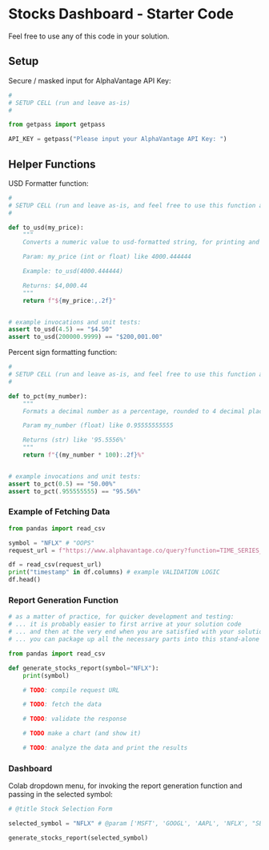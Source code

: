 # Stocks Dashboard - Starter Code

Feel free to use any of this code in your solution.

## Setup

Secure / masked input for AlphaVantage API Key:

```py
#
# SETUP CELL (run and leave as-is)
#

from getpass import getpass

API_KEY = getpass("Please input your AlphaVantage API Key: ")
```

## Helper Functions

USD Formatter function:

```py
#
# SETUP CELL (run and leave as-is, and feel free to use this function as needed later)
#

def to_usd(my_price):
    """
    Converts a numeric value to usd-formatted string, for printing and display purposes.

    Param: my_price (int or float) like 4000.444444

    Example: to_usd(4000.444444)

    Returns: $4,000.44
    """
    return f"${my_price:,.2f}"


# example invocations and unit tests:
assert to_usd(4.5) == "$4.50"
assert to_usd(200000.9999) == "$200,001.00"
```


Percent sign formatting function:

```py
#
# SETUP CELL (run and leave as-is, and feel free to use this function as needed later)
#

def to_pct(my_number):
    """
    Formats a decimal number as a percentage, rounded to 4 decimal places, with a percent sign.

    Param my_number (float) like 0.95555555555

    Returns (str) like '95.5556%'
    """
    return f"{(my_number * 100):.2f}%"


# example invocations and unit tests:
assert to_pct(0.5) == "50.00%"
assert to_pct(.955555555) == "95.56%"
```



### Example of Fetching Data


```py
from pandas import read_csv

symbol = "NFLX" # "OOPS"
request_url = f"https://www.alphavantage.co/query?function=TIME_SERIES_DAILY_ADJUSTED&symbol={symbol}&apikey={API_KEY}&datatype=csv"

df = read_csv(request_url)
print("timestamp" in df.columns) # example VALIDATION LOGIC
df.head()
```

### Report Generation Function


```py
# as a matter of practice, for quicker development and testing:
# ... it is probably easier to first arrive at your solution code
# ... and then at the very end when you are satisfied with your solution code,
# ... you can package up all the necessary parts into this stand-alone function

from pandas import read_csv

def generate_stocks_report(symbol="NFLX"):
    print(symbol)

    # TODO: compile request URL

    # TODO: fetch the data

    # TODO: validate the response

    # TODO make a chart (and show it)

    # TODO: analyze the data and print the results


```

### Dashboard

Colab dropdown menu, for invoking the report generation function and passing in the selected symbol:

```py
# @title Stock Selection Form

selected_symbol = "NFLX" # @param ['MSFT', 'GOOGL', 'AAPL', 'NFLX', "SBUX", "TSLA", "DIS", "NVDA"]

generate_stocks_report(selected_symbol)
```
